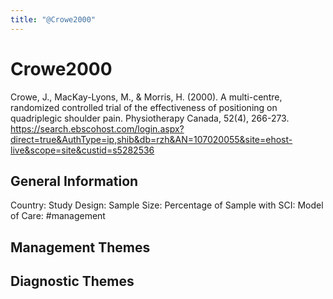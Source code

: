 ```yaml
---
title: "@Crowe2000"
---
```


# Crowe2000
Crowe, J., MacKay-Lyons, M., & Morris, H. (2000). A multi-centre, randomized controlled trial of the effectiveness of positioning on quadriplegic shoulder pain. Physiotherapy Canada, 52(4), 266-273. https://search.ebscohost.com/login.aspx?direct=true&AuthType=ip,shib&db=rzh&AN=107020055&site=ehost-live&scope=site&custid=s5282536 

## General Information
Country: 
Study Design: 
Sample Size: 
Percentage of Sample with SCI:
Model of Care: #management 

## Management Themes


## Diagnostic Themes
